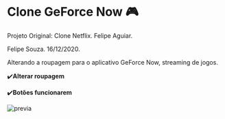 # Clone GeForce Now 🎮
Projeto Original: Clone Netflix. Felipe Aguiar.

Felipe Souza. 16/12/2020.

Alterando a roupagem para o aplicativo GeForce Now, streaming de jogos.

✔️**Alterar roupagem**

✔️**Botões funcionarem**

![previa](https://github.com/SoUuzaaa/Netflix_clone-GeForceNow/blob/main/img/previa.gif)

